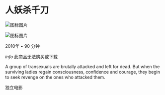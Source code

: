 # 人妖杀千刀

![图标图片](https://play-lh.googleusercontent.com/proxy/VRUrtAA9K2koKE0AIQ7IjF0pt5g0XeKXI8Yr5Vgq5WUX_mWvQjRljdx2jFuH_I5AxH5eeUTQsBMHx8XtO0O6HeEI9dSmhe-oIaP0ZaxMn6SR0TDiB1dfW2kJK2FNavWf9a5TCVsizptrs0z04zqzwBeVE0k7V2zpNyqTgg=w240-h480-rw)

![图标图片](https://play-lh.googleusercontent.com/proxy/VRUrtAA9K2koKE0AIQ7IjF0pt5g0XeKXI8Yr5Vgq5WUX_mWvQjRljdx2jFuH_I5AxH5eeUTQsBMHx8XtO0O6HeEI9dSmhe-oIaP0ZaxMn6SR0TDiB1dfW2kJK2FNavWf9a5TCVsizptrs0z04zqzwBeVE0k7V2zpNyqTgg=w240-h480-rw)

2010年 • 90 分钟

_info_ 此商品无法购买或下载

A group of transexuals are brutally attacked and left for dead. But when the surviving ladies regain consciousness, confidence and courage, they begin to seek revenge on the ones who attacked them.

独立电影